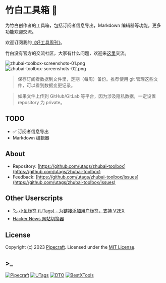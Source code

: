 # 竹白工具箱 🧰

为竹白创作者的工具箱，包括订阅者信息导出，Markdown 编辑器等功能。更多功能欢迎交流。

欢迎订阅我的[《好工具周刊》](https://bestxtools.zhubai.love/)。

竹白没有官方的交流社区，大家有什么问题，欢迎来[这里](https://discuss-cn.pipecraft.net/t/zhubai)交流。

![zhubai-toolbox-screenshots-01.png](https://greasyfork.s3.us-east-2.amazonaws.com/apjzktwptz2pk59eyb96mbwbthp8)
![zhubai-toolbox-screenshots-02.png](https://greasyfork.s3.us-east-2.amazonaws.com/e5l5i4ju689vd0yc0anheqab2wu8)

> 保存订阅者数据到文件里，定期（每周）备份。推荐使用 git 管理这些文件，可以看到数据变更记录。

> 如果文件上传到 GitHub/GitLab 等平台，因为涉及隐私数据，一定设置 repository 为 private。

## TODO

- ✅ 订阅者信息导出
- Markdown 编辑器

## About

- Repository: [https://github.com/utags/zhubai-toolbox](https://github.com/utags/zhubai-toolbox)
- Feedback: [https://github.com/utags/zhubai-toolbox/issues](https://github.com/utags/zhubai-toolbox/issues)

## Other Userscripts

- [🏷️ 小鱼标签 (UTags) - 为链接添加用户标签，支持 V2EX](https://greasyfork.org/scripts/460718-utags-add-usertags-to-links)
- [Hacker News 网站切换器](https://greasyfork.org/scripts/462865-hacker-news-apps-switcher)

## License

Copyright (c) 2023 [Pipecraft](https://www.pipecraft.net). Licensed under the [MIT License](https://github.com/utags/zhubai-toolbox/blob/main/LICENSE).

## >\_

[![Pipecraft](https://img.shields.io/badge/site-pipecraft-brightgreen)](https://www.pipecraft.net)
[![UTags](https://img.shields.io/badge/site-UTags-brightgreen)](https://utags.pipecraft.net)
[![DTO](https://img.shields.io/badge/site-DTO-brightgreen)](https://dto.pipecraft.net)
[![BestXTools](https://img.shields.io/badge/site-bestxtools-brightgreen)](https://www.bestxtools.com)
